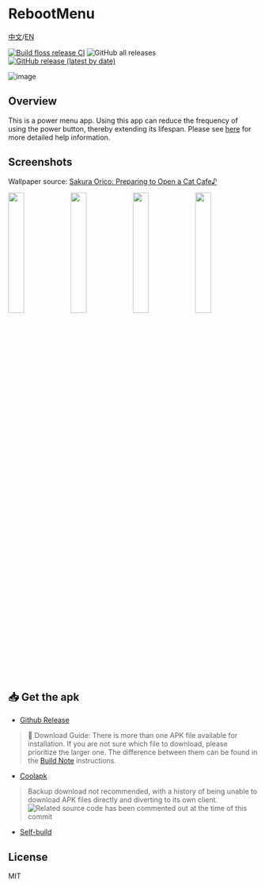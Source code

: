 # RebootMenu
[中文](README.md)/[EN](README-EN.md)

[![Build floss release CI](https://github.com/ryuunoakaihitomi/rebootmenu/actions/workflows/build_floss_rel.yml/badge.svg?branch=master&event=push)](https://github.com/ryuunoakaihitomi/rebootmenu/actions/workflows/build_floss_rel.yml)
![GitHub all releases](https://img.shields.io/github/downloads/ryuunoakaihitomi/rebootmenu/total?style=flat-square)
[![GitHub release (latest by date)](https://img.shields.io/github/downloads/ryuunoakaihitomi/rebootmenu/latest/total?style=flat-square)](https://github.com/ryuunoakaihitomi/rebootmenu/releases)

![image](./app/src/main/res/mipmap/ic_launcher.png)

## Overview
This is a power menu app.
Using this app can reduce the frequency of using the power button, thereby extending its lifespan.
Please see [here](./app/src/main/res/raw-zh-rCN/help.md) for more detailed help information.

## Screenshots

Wallpaper source: [Sakura Orico: Preparing to Open a Cat Cafe♪](https://www.pixiv.net/artworks/84998106)

<img src="/annex/Screenshot_20210113-165823.jpg" width="25%" /><img src="/annex/Screenshot_20210113-170632.jpg" width="25%" /><img src="/annex/Screenshot_20210113-170722.jpg" width="25%" /><img src="/annex/Screenshot_20210113-170951.jpg" width="25%" />


## 📥 Get the apk

* [Github Release](https://github.com/ryuunoakaihitomi/rebootmenu/releases/latest)

> 🔴 Download Guide: There is more than one APK file available for installation. If you are not sure which file to download, please prioritize the larger one. The difference between them can be found in the [Build Note](BUILD_NOTE.md) instructions.

* [Coolapk](https://www.coolapk.com/apk/com.ryuunoakaihitomi.rebootmenu)

> Backup download not recommended, with a history of being unable to download APK files directly and diverting to its own client.
![Related source code has been commented out at the time of this commit](/annex/coolapk_ban_apk_history.webp)

* [Self-build](BUILD_NOTE.md)

## License

MIT
